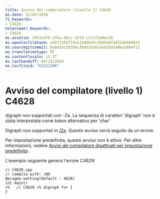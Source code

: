 ```yaml
---
title: Avviso del compilatore (livello 1) C4628
ms.date: 11/04/2016
f1_keywords:
- C4628
helpviewer_keywords:
- C4628
ms.assetid: 20fdc6f8-5f6a-40cc-aff8-c7ccf3d8ec26
ms.openlocfilehash: ebb71155774ce32d6b4fc2b9920fdd31dd466841
ms.sourcegitcommit: 0ab61bc3d2b6cfbd52a16c6ab2b97a8ea1864f12
ms.translationtype: MT
ms.contentlocale: it-IT
ms.lasthandoff: 04/23/2019
ms.locfileid: "62221206"
---
```

# <a name="compiler-warning-level-1-c4628"></a>Avviso del compilatore (livello 1) C4628

digraph non supportati con -Ze. La sequenza di caratteri 'digraph' non è stata interpretata come token alternativo per 'char'

Digraph non supportati in [/Ze](../../build/reference/za-ze-disable-language-extensions.md). Questo avviso verrà seguito da un errore.

Per impostazione predefinita, questo avviso non è attivo. Per altre informazioni, vedere [Avvisi del compilatore disattivati per impostazione predefinita](../../preprocessor/compiler-warnings-that-are-off-by-default.md) .

L'esempio seguente genera l'errore C4628:

```
// C4628.cpp
// compile with: /WX
#pragma warning(default : 4628)
int main()
<%   // C4628 <% digraph for {
}
```